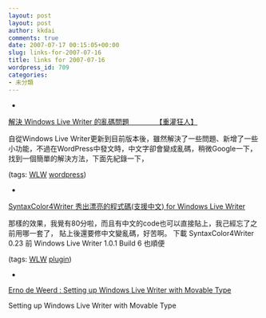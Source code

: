 ```yaml
---
layout: post
layout: post
author: kkdai
comments: true
date: 2007-07-17 00:15:05+00:00
slug: links-for-2007-07-16
title: links for 2007-07-16
wordpress_id: 709
categories:
- 未分類
---
```



	
  * 
		

[解決 Windows Live Writer 的亂碼問題　　　 　【重灌狂人】](http://briian.com/?p=2142)


		

自從Windows Live Writer更新到目前版本後，雖然解決了一些問題、新增了一些小功能，不過在WordPress中發文時，中文字卻會變成亂碼，稍微Google一下，找到一個簡單的解決方法，下面先紀錄一下，


		

(tags: [WLW](http://del.icio.us/kkdai/WLW) [wordpress](http://del.icio.us/kkdai/wordpress))


	

	
  * 
		

[SyntaxColor4Writer 秀出漂亮的程式碼(支援中文) for Windows Live Writer](http://blog.blueshop.com.tw/uni2tw/archive/2006/12/11/46905.aspx)


		

那樣的效果，我覺有80分啦，而且有中文的code也可以直接貼上，我己經忘了之前用哪一套了，
貼上後還要修中文變亂碼，好苦啊。
下載 SyntaxColor4Writer 0.23 前 Windows Live Writer 1.0.1 Build 6 也順便


		

(tags: [WLW](http://del.icio.us/kkdai/WLW) [plugin](http://del.icio.us/kkdai/plugin))


	

	
  * 
		

[Erno de Weerd : Setting up Windows Live Writer with Movable Type](http://blogs.infosupport.com/ernow/archive/2006/10/21/Setting-up-Windows-Live-Writer-with-Movable-Type.aspx)


		

Setting up Windows Live Writer with Movable Type


	




